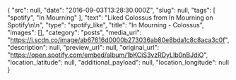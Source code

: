 {
  "src": null,
  "date": "2016-09-03T13:28:30.000Z",
  "slug": null,
  "tags": [
    "spotify",
    "In Mourning"
  ],
  "text": "Liked Colossus from In Mourning on Spotify\n\n",
  "type": "spotify_like",
  "title": "In Mourning - Colossus",
  "images": [],
  "category": "posts",
  "media_url": "https://i.scdn.co/image/ab67616d0000b273036ab80e8bda1c8c8aca3c0f",
  "description": null,
  "preview_url": null,
  "original_url": "https://open.spotify.com/embed/album/1bKCiS3vzRDyLIb0nBJdiO",
  "location_latitude": null,
  "additional_payload": null,
  "location_longitude": null
}